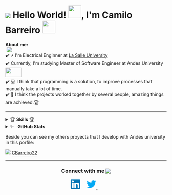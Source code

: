 <!--<img align='right' src='https://user-images.githubusercontent.com/5713670/87202985-820dcb80-c2b6-11ea-9f56-7ec461c497c3.gif' width='200"'>-->

# <img src="https://github.com/rajput2107/rajput2107/blob/master/Assets/Hi.gif" width="29px"> Hello World! <img src="https://user-images.githubusercontent.com/66263776/91667722-3f08f100-eacc-11ea-8645-20084e881c35.gif" width="40" height="40">, I'm Camilo Barreiro <img src="https://user-images.githubusercontent.com/5713670/87202985-820dcb80-c2b6-11ea-9f56-7ec461c497c3.gif" width="40" height="40">

**About me:**
<img align='right' src='https://user-images.githubusercontent.com/66263776/112155766-9fb86200-8bb3-11eb-9e0b-74890022293e.png' width='500"'>
<div align="left">

:heavy_check_mark: :zap: I'm Electrical Enginner at <a href="https://www.lasalle.edu.co/">La Salle University</a><br>
:heavy_check_mark: Currently, I'm studying Master of Software Engineer at Andes University </a><img src="https://user-images.githubusercontent.com/66263776/91668517-ebe66c80-ead2-11ea-9f3a-cb4fd48c62a5.gif" width="50" height="30"><br>
:heavy_check_mark: :computer: I think that programming is a solution, to improve processes that manually take a lot of time.<br>
:heavy_check_mark: :star2: I think the projects worked together by several people, amazing things are achieved.:trophy:<br>

</div>


---
<details>
	<summary> 🏆 <b>Skills</b> 🏆</summary>
	<br/>
<h2 align="center">📖 Skill content 📖</h2>
<div align="center">
  <table>
    <tr>
      <th align="center" colspan="4"><h3>Competitive Programming</h3></th>
    </tr>
    <tr>
      <td align='center'><img width="37px" src="https://cdn3.iconfinder.com/data/icons/logos-and-brands-adobe/512/267_Python-512.png" alt="image"></td>
      <td align='center' colspan="2"><img width="40px" src="https://cdn.iconscout.com/icon/free/png-512/c-programming-569564.png" alt="C-image"></td>
      <td align='center'><img width="90px" src="https://user-images.githubusercontent.com/66263776/108609561-a1b4b880-739c-11eb-9405-9a3494e7fd2f.png" alt="image"></td>
    </tr>
    <tr>
      <td align='center'><FONT SIZE=2>Python</font></td>
      <td align='center' colspan="2"><FONT SIZE=2>C Language</font></td>
      <td align='center'><FONT SIZE=2>SQL</font></td>
    </tr>
    <tr>
      <th align="center" colspan="4"><h3>Web Development</h3></center></th>
    </tr>
    <tr>
      <td align='center'><img width="40px" src="https://upload-icon.s3.us-east-2.amazonaws.com/uploads/icons/png/8804286661557996995-512.png" alt="HTML-image"></td>
      <td align='center' colspan="2"><img width="40px" src="https://cdn4.iconfinder.com/data/icons/iconsimple-programming/512/css-512.png" alt="CSS-image"></td>
      <td align='center'><img width="40px" src="https://icon-library.com/images/javascript-icon-png/javascript-icon-png-23.jpg" alt="Javascript-image"></td>
    </tr>
    <tr>
      <td align='center' ><FONT SIZE=2>HTML5</font></td>
      <td align='center' colspan="2"><FONT SIZE=2>CSS3</font></td>
      <td align='center'><FONT SIZE=2>Javascript</font></td>
    </tr>
    <tr>
      <th align="center" colspan="4"><h3>Operating system</h3></th>
    </tr>
    <tr>
      <td align="center" colspan="4"><img width="40px" src="https://user-images.githubusercontent.com/66263776/118020257-7ef0cb00-b31f-11eb-8828-4b881569d7e5.png" alt="Linux-image"></td>
    </tr>
    <tr>
      <td align="center" colspan="4">Linux</td>
    </tr>
    <tr>
      <th align="center" colspan="4"><h3>Other help tools</h3></th>
    </tr>
    <tr>
      <td align='center'><img width="40px" src="https://upload.wikimedia.org/wikipedia/commons/thumb/3/3f/Git_icon.svg/1024px-Git_icon.svg.png" alt="Git-image"></td>
      <td align='center'><img width="70px" src="https://user-images.githubusercontent.com/66263776/118020442-b2cbf080-b31f-11eb-9343-077af0ceb598.png" alt="Flask-image"></td>
      <td align='center'><img width="100px" src="https://user-images.githubusercontent.com/66263776/118020925-4c939d80-b320-11eb-813e-a2430362e2f4.png" alt="SqlAlchemy-image"></td>
      <td align='center'><img width="100px" src="https://user-images.githubusercontent.com/66263776/118021504-e9563b00-b320-11eb-8837-0a84ddf83da9.png" alt="Docker"></td>
    </tr>
    <tr>
      <td align='center'><FONT SIZE=2>GIT</font></td>
      <td align='center'><FONT SIZE=2>FLASK</font></td>
      <td align='center'><FONT SIZE=2>SQLALCHEMY</font></td>
      <td align='center'><FONT SIZE=2>DOCKER</font></td>
    </tr>
          <th align="center" colspan="4"><h3>Integrated Development Environment (IDE)</h3></th>
    </tr>
    <tr>
      <td align='center'><img width="70px" src="https://user-images.githubusercontent.com/66263776/118151454-41e90f00-b3d9-11eb-97ed-9c8a4c421c56.png" alt="Vs-code"></td>
      <td align='center'><img width="70px" src="https://user-images.githubusercontent.com/66263776/118151778-9db39800-b3d9-11eb-9068-4386c80108ea.png" alt="Emacs"></td>
      <td align='center'><img width="70px" src="https://user-images.githubusercontent.com/66263776/118153576-ad33e080-b3db-11eb-8b58-a23ca57f863e.png" alt="Vim"></td>
      <td align='center'><img width="70px" src="https://user-images.githubusercontent.com/66263776/118153932-0e5bb400-b3dc-11eb-8fcb-9ce1d790dbea.png" alt="Pycharm"></td>
    </tr>
    <tr>
      <td align='center'><FONT SIZE=2>VISUAL STUDIO CODE</font></td>
      <td align='center'><FONT SIZE=2>EMACS</font></td>
      <td align='center'><FONT SIZE=2>VIM</font></td>
      <td align='center'><FONT SIZE=2>PYCHARM</font></td>
    </tr>
  </table>
</div>
</details>
<details>
	<summary>✨&nbsp;&nbsp;&nbsp;<b>GitHub Stats</b></summary>
    <a>
    <img width="450" height="224" img align="left" alt="Camilo's Github Stats" src="https://github-readme-stats.vercel.app/api?username=CBarreiro96&theme=vue&show_icons=true&hide_border=true" class="responsive" />
    </a>
    <br>
    <a>
    <img width="350" img align="center" alt="TopLang" src="https://github-readme-stats.vercel.app/api/top-langs/?username=CBarreiro96&theme=vue&layout=compact&hide_border=true" class="responsive"/>
    </a>
    <br />
</details>

Beside you can see my others proyects that I develop with  Andes university in this porfile:


<img src="https://user-images.githubusercontent.com/66263776/235447715-0a9c9968-f456-48c1-9f9d-f1fbb3326214.png" width="30px">   <a href="https://github.com/CBarreiro22">CBarreiro22</a>



---
<!--Contact me -->
<div  align="center">
<h3  align="center"> Connect with me <img align="center" src="https://github.com/rajput2107/rajput2107/blob/master/Assets/Handshake.gif" height="33px" /></h3> 
</div>
<p align="center">
<!-- linkedin -->
<a href="https://www.linkedin.com/in/camilo-barreiro-herrera/"><img src="https://github.com/deut-erium/deut-erium/blob/master/assets/linkedin.svg" width="30px" alt="LinkedIn"></a> &nbsp; &nbsp;
<!-- twitter -->
<a href="https://twitter.com/CamiloBarreiro4"><img src="https://github.com/deut-erium/deut-erium/blob/master/assets/twitter.svg" width="30px" alt="Twitter"> </a> &nbsp; &nbsp;
  
